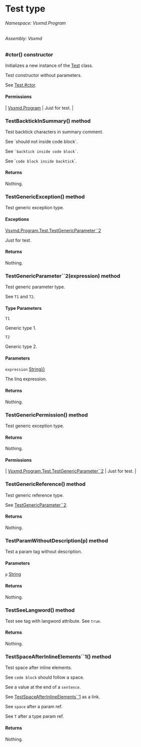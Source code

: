 <a name='T-Vsxmd-Program-Test'></a>
# Test type

###### Namespace:  Vsxmd.Program

###### Assembly:  Vsxmd

<a name='M-Vsxmd-Program-Test-#ctor'></a>
### #ctor() constructor

Initializes a new instance of the [Test](/Vsxmd.Program.Test.md/#T-Vsxmd-Program-Test) class.

Test constructor without parameters.

See [Test.#ctor](/Vsxmd.Program.Test.md/#M-Vsxmd-Program-Test-#ctor).

#### Permissions

| [Vsxmd.Program](/Vsxmd.Program.md/#T-Vsxmd-Program) | Just for test. |

<a name='M-Vsxmd-Program-Test-TestBacktickInSummary'></a>
### TestBacktickInSummary() method

Test backtick characters in summary comment.

See \`should not inside code block\`.

See `` `backtick inside code block` ``.

See \``code block inside backtick`\`.

#### Returns





Nothing.

<a name='M-Vsxmd-Program-Test-TestGenericException'></a>
### TestGenericException() method

Test generic exception type.

#### Exceptions

[Vsxmd.Program.Test.TestGenericParameter\`\`2](/Vsxmd.Program.Test.md/#M-Vsxmd-Program-Test-TestGenericParameter``2-System-Linq-Expressions-Expression{System-Func{``0,``1,System-String}}-)  

Just for test.

#### Returns





Nothing.

<a name='M-Vsxmd-Program-Test-TestGenericParameter``2-System-Linq-Expressions-Expression{System-Func{``0,``1,System-String}}-'></a>
### TestGenericParameter\`\`2(expression) method

Test generic parameter type.

See `T1` and `T2`.

#### Type Parameters

`T1`  

Generic type 1.

`T2`  

Generic type 2.

#### Parameters

`expression`  [String}}](https://docs.microsoft.com/dotnet/api/System.Linq.Expressions.Expression)  

The linq expression.

#### Returns





Nothing.

<a name='M-Vsxmd-Program-Test-TestGenericPermission'></a>
### TestGenericPermission() method

Test generic exception type.

#### Returns





Nothing.

#### Permissions

| [Vsxmd.Program.Test.TestGenericParameter\`\`2](/Vsxmd.Program.Test.md/#M-Vsxmd-Program-Test-TestGenericParameter``2-System-Linq-Expressions-Expression{System-Func{``0,``1,System-String}}-) | Just for test. |

<a name='M-Vsxmd-Program-Test-TestGenericReference'></a>
### TestGenericReference() method

Test generic reference type.

See [TestGenericParameter\`\`2](/Vsxmd.Program.Test.md/#M-Vsxmd-Program-Test-TestGenericParameter``2-System-Linq-Expressions-Expression{System-Func{``0,``1,System-String}}-).

#### Returns





Nothing.

<a name='M-Vsxmd-Program-Test-TestParamWithoutDescription-System-String-'></a>
### TestParamWithoutDescription(p) method

Test a param tag without description.

#### Parameters

`p`  [String](https://docs.microsoft.com/dotnet/api/System.String)  



#### Returns





Nothing.

<a name='M-Vsxmd-Program-Test-TestSeeLangword'></a>
### TestSeeLangword() method

Test see tag with langword attribute. See `true`.

#### Returns





Nothing.

<a name='M-Vsxmd-Program-Test-TestSpaceAfterInlineElements``1-System-Boolean-'></a>
### TestSpaceAfterInlineElements\`\`1() method

Test space after inline elements.

See `code block` should follow a space.

See a value at the end of a `sentence`.

See [TestSpaceAfterInlineElements\`\`1](/Vsxmd.Program.Test.md/#M-Vsxmd-Program-Test-TestSpaceAfterInlineElements``1-System-Boolean-) as a link.

See `space` after a param ref.

See `T` after a type param ref.

#### Returns





Nothing.
